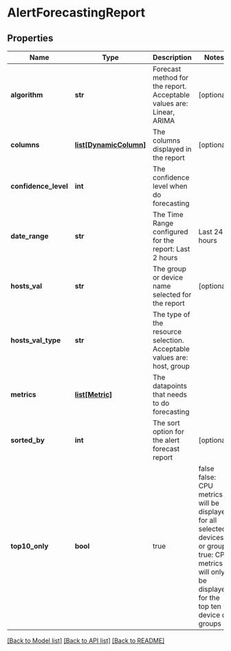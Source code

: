 # AlertForecastingReport

## Properties
Name | Type | Description | Notes
------------ | ------------- | ------------- | -------------
**algorithm** | **str** | Forecast method for the report. Acceptable values are: Linear, ARIMA | [optional] 
**columns** | [**list[DynamicColumn]**](DynamicColumn.md) | The columns displayed in the report | [optional] 
**confidence_level** | **int** | The confidence level when do forecasting | 
**date_range** | **str** | The Time Range configured for the report: Last 2 hours | Last 24 hours | Last calendar day | Last 7 days | Last 14 days | Last 30 days | Last calendar month | Last 365 days | Any custom date range in this format: YYYY-MM-dd hh:mm TO YYYY-MM-dd hh:mm | [optional] 
**hosts_val** | **str** | The group or device name selected for the report | [optional] 
**hosts_val_type** | **str** | The type of the resource selection. Acceptable values are: host, group | 
**metrics** | [**list[Metric]**](Metric.md) | The datapoints that needs to do forecasting | 
**sorted_by** | **int** | The sort option for the alert forecast report | [optional] 
**top10_only** | **bool** | true | false false: CPU metrics will be displayed for all selected devices or groups true: CPU metrics will only be displayed for the top ten device or groups | [optional] 

[[Back to Model list]](../README.md#documentation-for-models) [[Back to API list]](../README.md#documentation-for-api-endpoints) [[Back to README]](../README.md)


